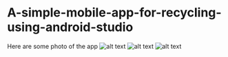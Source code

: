 # A-simple-mobile-app-for-recycling-using-android-studio
Here are some photo of the app
![alt text](https://imgur.com/c6AwjYm)
![alt text](https://imgur.com/4zKB5WR)
![alt text](https://imgur.com/kvjlPvw)
